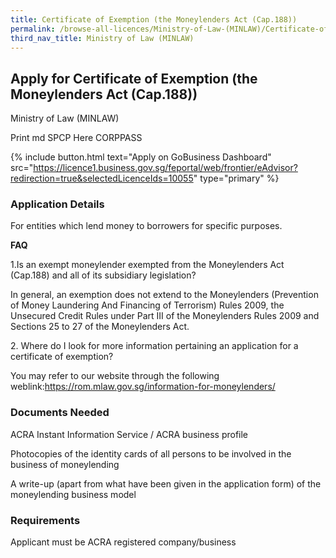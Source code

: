 ```yaml
---
title: Certificate of Exemption (the Moneylenders Act (Cap.188))
permalink: /browse-all-licences/Ministry-of-Law-(MINLAW)/Certificate-of-Exemption-(the-Moneylenders-Act-(Cap188))
third_nav_title: Ministry of Law (MINLAW)
---
```


## Apply for Certificate of Exemption (the Moneylenders Act (Cap.188))

Ministry of Law (MINLAW)

Print md SPCP Here CORPPASS

{% include button.html text="Apply on GoBusiness Dashboard" src="https://licence1.business.gov.sg/feportal/web/frontier/eAdvisor?redirection=true&selectedLicenceIds=10055" type="primary" %}

### Application Details

<p>For entities which lend money to borrowers for specific purposes.</p>
<p><strong>FAQ</strong></p>
<p>1.Is an exempt moneylender exempted from the Moneylenders Act (Cap.188) and all of its subsidiary legislation?</p>
<p>In general, an exemption does not extend to the Moneylenders (Prevention of Money Laundering And Financing of Terrorism) Rules 2009, the Unsecured Credit Rules under Part III of the Moneylenders Rules 2009 and Sections 25 to 27 of the Moneylenders Act.</p>
<p>2. Where do I look for more information pertaining an application for a certificate of exemption?</p>
<p>You may refer to our website through the following weblink:<a href="https://rom.mlaw.gov.sg/information-for-moneylenders/" target="_blank" rel="noopener">https://rom.mlaw.gov.sg/information-for-moneylenders/</a></p>

### Documents Needed

<p>ACRA Instant Information Service / ACRA business profile</p>
<p>Photocopies of the identity cards of all persons to be involved in the business of moneylending</p>
<p>A write-up (apart from what have been given in the application form) of the moneylending business model</p>

### Requirements

Applicant must be ACRA registered company/business

